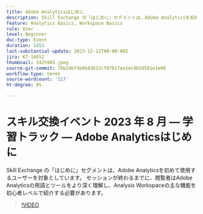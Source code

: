 ```yaml
---
title: Adobe Analyticsはじめに
description: Skill Exchange の「はじめに」セグメントは、Adobe Analyticsを初めて使用するユーザーを対象としています。 セッションが終わるまでに、閲覧者はAdobe Analyticsの用語とツールをより深く理解し、Analysis Workspaceの主な機能を初心者レベルで紹介する必要があります。
feature: Analytics Basics, Workspace Basics
role: User
level: Beginner
doc-type: Event
duration: 2453
last-substantial-update: 2023-12-11T00:00:00Z
jira: KT-14652
thumbnail: 3425985.jpeg
source-git-commit: 76b246f4b6b43632cf07b17ee1ec9b2d581e1e08
workflow-type: tm+mt
source-wordcount: '117'
ht-degree: 0%

---
```



# スキル交換イベント 2023 年 8 月 — 学習トラック — Adobe Analyticsはじめに

Skill Exchange の「はじめに」セグメントは、Adobe Analyticsを初めて使用するユーザーを対象としています。 セッションが終わるまでに、閲覧者はAdobe Analyticsの用語とツールをより深く理解し、Analysis Workspaceの主な機能を初心者レベルで紹介する必要があります。

>[!VIDEO](https://video.tv.adobe.com/v/3425985/?learn=on)
